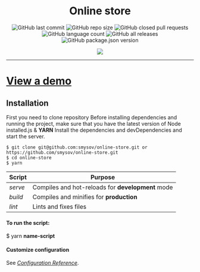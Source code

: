 <h1 align="center">Online store</h1>

<p align="center">

<img alt="GitHub last commit" src="https://img.shields.io/github/last-commit/smysov/online-store?style=plastic">

<img alt="GitHub repo size" src="https://img.shields.io/github/repo-size/smysov/online-store?style=plastic">

<img alt="GitHub closed pull requests" src="https://img.shields.io/github/issues-pr-closed/smysov/online-store?style=plastic">

<img alt="GitHub language count" src="https://img.shields.io/github/languages/count/smysov/online-store?style=plastic">

<img alt="GitHub all releases" src="https://img.shields.io/github/downloads/smysov/online-store/total?style=plastic">

<img alt="GitHub package.json version" src="https://img.shields.io/github/package-json/v/smysov/online-store?label=package.json&style=plastic">

</p>


<p align="center">

<img  src="https://i.ibb.co/9VNGTx1/bandicam-2021-03-19-17-44-21-767.gif">

</p>

---

# [View a demo](https://online-store-922cd.web.app/)

## Installation

First you need to clone repository
Before installing dependencies and running the project,
make sure that you have the latest version of Node installed.js & **YARN**
Install the dependencies and devDependencies and start the server.

```
$ git clone git@github.com:smysov/online-store.git or https://github.com/smysov/online-store.git
$ cd online-store
$ yarn
```

| Script | Purpose                                     |
| ------ | ------------------------------------------- |
| *serve*   | Compiles and hot-reloads for **development** mode  |
| *build*  | Compiles and minifies for **production**   |
| *lint*  | Lints and fixes files |  |

#### To run the script:

\$ yarn **name-script**



#### Customize configuration

See [*Configuration Reference*](https://cli.vuejs.org/config/).
